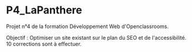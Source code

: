 # P4_LaPanthere

Projet n°4 de la formation Développement Web d'Openclassrooms.

Objectif :
Optimiser un site existant sur le plan du SEO et de l'accessibilité.
10 corrections sont à effectuer.
